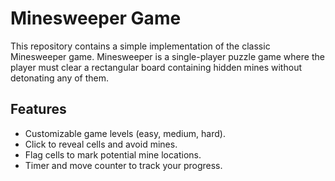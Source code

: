 # Minesweeper Game

This repository contains a simple implementation of the classic Minesweeper game. Minesweeper is a single-player puzzle game where the player must clear a rectangular board containing hidden mines without detonating any of them.

## Features

- Customizable game levels (easy, medium, hard).
- Click to reveal cells and avoid mines.
- Flag cells to mark potential mine locations.
- Timer and move counter to track your progress.
